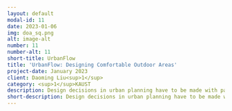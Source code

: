 ```yaml
---
layout: default
modal-id: 11
date: 2023-01-06
img: doa_sq.png
alt: image-alt
number: 11
number-alt: 11
short-title: UrbanFlow
title: 'UrbanFlow: Designing Comfortable Outdoor Areas'
project-date: January 2023
client: Daoming Liu<sup>1</sup>
category: <sup>1</sup>KAUST
description: Design decisions in urban planning have to be made with particular carefulness as the resulting constraints are binding for the whole architectural design that follows. In this context, investigating and optimizing the airflow in urban environments is critical to design comfortable outdoor areas as unwanted effects such as windy areas and the formation of heat pockets have to be avoided. Our UrbanFlow framework enables interactive architectural design allowing for decision making based on simulating urban flow. Compared to real-time fluid flow simulation, enabling interactive architecture design poses an even higher computational efficiency challenge as evaluating a design by simulation usually requires hundreds of time steps. This is addressed based on a highly efficient Eulerian fluid simulator in which we incorporate a unified porosity model which is devised to encode digital urban models containing objects such as buildings and trees. UrbanFlow is equipped with an optimization routine enabling the direct computation of design adaptations improving livability and comfort for given parameterized architectural designs. To ensure convergence of the optimization process, instead of the classical Navier–Stokes equations, the Reynolds-averaged Navier–Stokes equations are solved as this can be done on a relatively coarse grid and allows for the decoupling of the effects of turbulent eddies which are taken into account using a separate turbulence model. As we demonstrate on a real-world example taken from an ongoing architectural competition, this results in a fast convergence of the optimization process which computes a design adaptation avoiding heat pockets as well as uncomfortable windy areas. UrbanFlow exploits the power of the graphics processing unit running on a single desktop computer as it is widely available in most architectural and urban planning firms. We also provide a plugin which enable its use with the Rhinoceros 3D software widely used in computational design and architecture.
short-description: Design decisions in urban planning have to be made with particular carefulness as the resulting constraints are binding for the whole architectural design that follows
---
```

